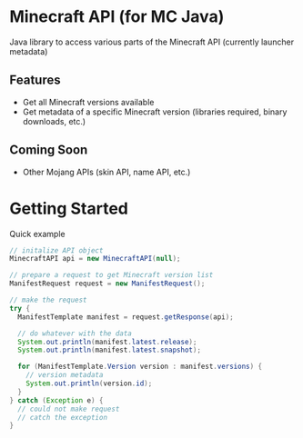 # Minecraft API (for MC Java)

Java library to access various parts of the Minecraft API (currently launcher metadata)

## Features

- Get all Minecraft versions available
- Get metadata of a specific Minecraft version (libraries required, binary downloads, etc.)


## Coming Soon

- Other Mojang APIs (skin API, name API, etc.)


# Getting Started

Quick example

```java
// initalize API object
MinecraftAPI api = new MinecraftAPI(null);

// prepare a request to get Minecraft version list
ManifestRequest request = new ManifestRequest();

// make the request
try {
  ManifestTemplate manifest = request.getResponse(api);

  // do whatever with the data
  System.out.println(manifest.latest.release);
  System.out.println(manifest.latest.snapshot);

  for (ManifestTemplate.Version version : manifest.versions) {
    // version metadata
    System.out.println(version.id);
  }
} catch (Exception e) {
  // could not make request
  // catch the exception
}
```
